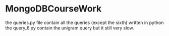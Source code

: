 # MongoDBCourseWork
the queries.py file contain all the queries (except the sixth) written in python 
the query_6.py contain the unigram query but it still very slow.
